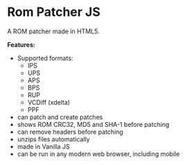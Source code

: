 # Rom Patcher JS
A ROM patcher made in HTML5.

**Features:**
* Supported formats:
   * IPS
   * UPS
   * APS
   * BPS
   * RUP
   * VCDiff (xdelta)
   * PPF
* can patch and create patches
* shows ROM CRC32, MD5 and SHA-1 before patching
* can remove headers before patching
* unzips files automatically
* made in Vanilla JS
* can be run in any modern web browser, including mobile
